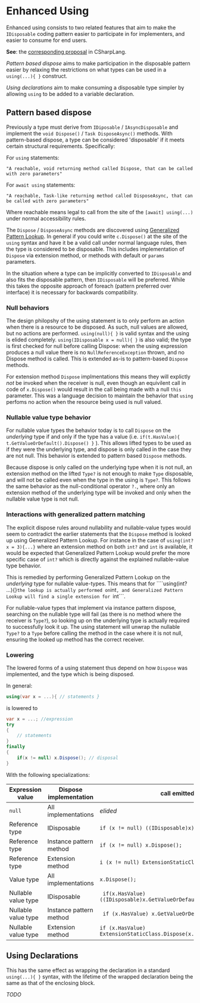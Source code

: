 # Enhanced Using

Enhanced using consists to two related features that aim to make the ```IDisposable``` coding pattern easier to participate in for implementers, and easier to consume for end users.

__See__: the [corresponding proposal](https://github.com/dotnet/csharplang/blob/d2ce4cc3e17708e7e1d062bf40da0901a744fa3b/proposals/using.md) in CSharpLang.

_Pattern based dispose_ aims to make participation in the disposable pattern easier by relaxing the restrictions on what types can be used in a ```using(...){ }``` construct. 

_Using declarations_ aim to make consuming a disposable type simpler by allowing ```using``` to be added to a variable declaration. 


## Pattern based dispose

Previously a type must derive from ```IDiposable``` / ```IAsyncDisposable``` and implement the ```void Dispose()``` / ```Task DisposeAsync()``` methods. With pattern-based dispose, a type can be considered 'disposable' if it meets certain structural requirements. Specifically:

For ```using``` statements:  

    "A reachable, void returning method called Dispose, that can be called with zero parameters"

For ```await using``` statements: 

    "A reachable, Task-like returning method called DisposeAsync, that can be called with zero parameters"

Where reachable means legal to call from the site of the ```[await] using(...)``` under normal accessibility rules.

The ```Dispose``` / ```DisposeAsync``` methods are discovered using [Generalized Pattern Lookup](pattern-methods.md). In general if you could write ```c.Dispose()``` at the site of the ```using``` syntax and have it be a valid call under normal language rules, then the type is considered to be disposable. This includes implementation of ```Dispose``` via extension method, or methods with default or ```params``` parameters. 

In the situation where a type can be implicitly converted to ```IDisposable``` and also fits the disposable pattern, then ```IDisposable``` will be preferred. While this takes the opposite approach of foreach (pattern preferred over interface) it is necessary for backwards compatibility.

### Null behaviors

The design philopshy of the using statement is to only perform an action when there is a resource to be disposed. As such, null values are allowed, but no actions are performed. ```using(null){ }``` is valid syntax and the using is elided completely.  ```using(IDisposable x = null){ }``` is also valid; the type is first checked for null before calling Dispose: when the using expression produces a null value there is no ```NullReferenceException``` thrown, and no Dispose method is called. This is extended as-is to pattern-based ```Dispose``` methods.

For extension method ```Dispose``` implmentations this means they will explictly *not* be invoked when the receiver is null, even though an equivilent call in code of ```x.Dispose()``` would result in the call being made with a null ```this``` parameter. This was a language decision to maintain the behavior that ```using``` perfoms no action when the resource being used is null valued.

### Nullable value type behavior

For nullable value types the behavior today is to call ```Dispose``` on the _underlying_ type if and only if the type has a value (i.e. ```if(t.HasValue){ t.GetValueOrDefault().Dispose() }``` ). This allows lifted types to be used as if they were the underlying type, and dispose is only called in the case they are not null. This behavior is extended to pattern based ```Dispose``` methods.

Because dispose is only called on the underlying type when it is not null, an extension method on the lifted ```Type?``` is not enough to make ```Type``` disposable, and will not be called even when the type in the using is ```Type?```. This follows the same behavior as the null-conditional operator ```?.```, where only an extension method of the underlying type will be invoked and only when the nullable value type is not null.  

### Interactions with generalized pattern matching

The explicit dispose rules around nullability and nullable-value types would seem to contradict the earlier statements that the ```Dispose``` method is looked up using Generalized Pattern Lookup. For instance in the case of ```using(int? x = 3){...}``` where an extension method on both ```int?``` and ```int``` is available, it would be expected that Generalized Pattern Lookup would prefer the more specific case of ```int?``` which is directly against the explained nullable-value type behavior.

This is remedied by performing Generalized Pattern Lookup on the _underlying_ type for nullable value-types. This means that for ````using(int? ...){}``` the lookup is actually performed on ```int```, and Generalized Pattern Lookup will find a single extension for ```int```. 

For nullable-value types that implement via instance pattern dispose, searching on the nullable type will fail (as there is no method where the receiver is ```Type?```), so looking up on the underlying type is actually required to successfully look it up. The using statement will unwrap the nullable ```Type?``` to a ```Type``` before calling the method in the case where it is not null, ensuring the looked up method has the correct receiver.


### Lowering
The lowered forms of a using statement thus depend on how ```Dispose``` was implemented, and the type which is being disposed.

In general: 
```c#
using(var x = ...){ // statements }
```

is lowered to
```c#
var x = ...; //expression
try
{
    // statements
}
finally
{
    if(x != null) x.Dispose(); // disposal
}
```

With the following specializations:

Expression value|Dispose implementation| call emitted
----------|----------------------|-----------------
```null``` | All implementations  | _elided_
Reference type | IDisposable | ```if (x != null) ((IDisposable)x).Dispose();```
Reference type | Instance pattern method | ```if (x != null) x.Dispose();```
Reference type | Extension method | ```i (x != null) ExtensionStaticClass.Dispose(x);```
Value type | All implementations | ```x.Dispose();```
Nullable value type | IDisposable | ``` if(x.HasValue) ((IDisposable)x.GetValueOrDefault()).Dispose();```
Nullable value type | Instance pattern method | ``` if (x.HasValue) x.GetValueOrDefault().Dispose();```
Nullable value type | Extension method | ``` if (x.HasValue) ExtensionStaticClass.Dispose(x.GetValueOrDefault()) ```

## Using Declarations

This has the same effect as wrapping the declaration in a standard ```using(...){ }``` syntax, with the lifetime of the wrapped declaration being the same as that of the enclosing block.

_TODO_